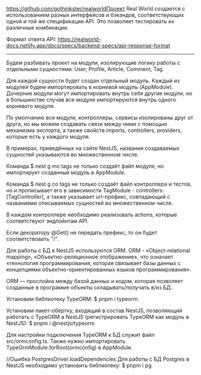 https://github.com/gothinkster/realworldПроект
Real World создается с использованием разных интерфейсов и бэкэндов,
соответствующих одной и той же спецификации API.
Это позволяет тестировать их различные комбинации.

Формат ответа API:
https://realworld-docs.netlify.app/docs/specs/backend-specs/api-response-format

***********************************************************************************************
Будем разбивать проект на модули, изолирующие логику работы с отдельными сущностями:
User, Profile, Article, Comment, Tag.

Для каждой сущности будет создан отдельный модуль.
Каждый из модулей будем импортировать в корневой модуль (AppModule).
Дочерние модули могут импортировать внутрь себя другие модули,
но в большинстве случав все модули импортируются внутрь одного корневого модуля.

По умолчанию все модули, контроллеры, сервисы изолированы друг от друга,
но мы можем создавать связи между ними с помощью механизма экспорта,
а также свойств imports, controllers, providers, которые есть у каждого модуля.

В примерах, приведённых на сайте NestJS,
названия создаваемых сущностей указываются во множественном числе.

Команда
$ nest g mo tags
не только создаёт файл модуля, но импортирует созданный модуль в AppModule.

Команда
$ nest g co tags
не только создаёт файл контроллера и тестов,
но и прописывает его в зависимости TagModule - controllers: [TagController],
а также указывает url-префикс, совпадающий с названиями описываемых сущностей во множественном числе.

В каждом контроллере необходимо реализовать actions, которые соответствуют эндпойнтам API.

Если декоратору @Get() не передать префикс, то он будет соответствовать "/".

Для работы с БД в NestJS используются ORM.
ORM - «Object-relational mapping», «Объектно-реляционное отображение»,
что означает «технология программирования,
которая связывает базы данных с концепциями объектно-ориентированных языков программирования».

ORM — прослойка между базой данных и кодом,
которая позволяет созданные в программе объекты складывать/получать в/из БД.

Установим библиотеку TypeORM:
$ pnpm i typeorm

Установим пакет-обёртку, входящий в состав NestJS,
позволяющий работать с TypeORM в NestJS (регистрировать TypeORM как модуль в NestJS):
$ pnpm i @nestjs/typeorm

Для настройки подключения TypeORM к БД служит файл src/ormconfig.ts.
Также нужно импортировать TypeOrmModule.forRoot(ormconfig) в AppModule.

//Ошибка PostgresDriver.loadDependencies
Для работы с БД Postgres в NestJS необходимо установить библиотеку:
$ pnpm i pg


